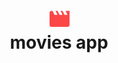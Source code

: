 <h1>
<p align="center">
  <img  src='https://github.com/ImMPrada/movies_app/blob/main/Movie.png' />
  <br>movies app
</h1>
